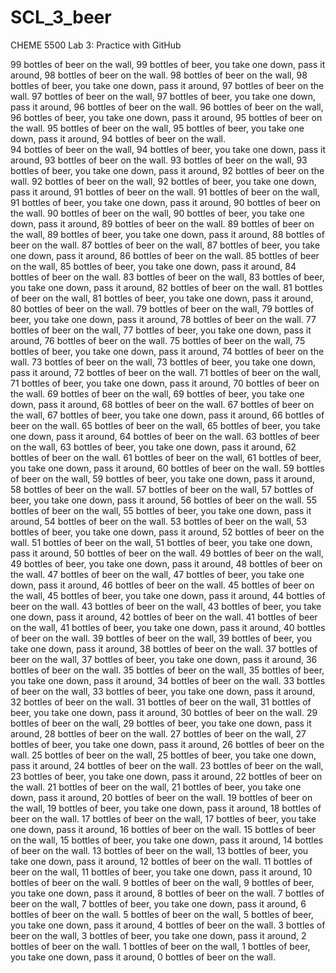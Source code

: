 # SCL_3_beer
CHEME 5500 Lab 3: Practice with GitHub

99 bottles of beer on the wall, 99 bottles of beer, you take one down, pass it around, 98 bottles of beer on the wall. 
98 bottles of beer on the wall, 98 bottles of beer, you take one down, pass it around, 97 bottles of beer on the wall. 
97 bottles of beer on the wall, 97 bottles of beer, you take one down, pass it around, 96 bottles of beer on the wall. 
96 bottles of beer on the wall, 96 bottles of beer, you take one down, pass it around, 95 bottles of beer on the wall.
95 bottles of beer on the wall, 95 bottles of beer, you take one down, pass it around, 94 bottles of beer on the wall.  
94 bottles of beer on the wall, 94 bottles of beer, you take one down, pass it around, 93 bottles of beer on the wall. 
93 bottles of beer on the wall, 93 bottles of beer, you take one down, pass it around, 92 bottles of beer on the wall. 
92 bottles of beer on the wall, 92 bottles of beer, you take one down, pass it around, 91 bottles of beer on the wall. 
91 bottles of beer on the wall, 91 bottles of beer, you take one down, pass it around, 90 bottles of beer on the wall. 
90 bottles of beer on the wall, 90 bottles of beer, you take one down, pass it around, 89 bottles of beer on the wall. 
89 bottles of beer on the wall, 89 bottles of beer, you take one down, pass it around, 88 bottles of beer on the wall.
87 bottles of beer on the wall, 87 bottles of beer, you take one down, pass it around, 86 bottles of beer on the wall.
85 bottles of beer on the wall, 85 bottles of beer, you take one down, pass it around, 84 bottles of beer on the wall.
83 bottles of beer on the wall, 83 bottles of beer, you take one down, pass it around, 82 bottles of beer on the wall.
81 bottles of beer on the wall, 81 bottles of beer, you take one down, pass it around, 80 bottles of beer on the wall.
79 bottles of beer on the wall, 79 bottles of beer, you take one down, pass it around, 78 bottles of beer on the wall.
77 bottles of beer on the wall, 77 bottles of beer, you take one down, pass it around, 76 bottles of beer on the wall.
75 bottles of beer on the wall, 75 bottles of beer, you take one down, pass it around, 74 bottles of beer on the wall.
73 bottles of beer on the wall, 73 bottles of beer, you take one down, pass it around, 72 bottles of beer on the wall.
71 bottles of beer on the wall, 71 bottles of beer, you take one down, pass it around, 70 bottles of beer on the wall.
69 bottles of beer on the wall, 69 bottles of beer, you take one down, pass it around, 68 bottles of beer on the wall.
67 bottles of beer on the wall, 67 bottles of beer, you take one down, pass it around, 66 bottles of beer on the wall.
65 bottles of beer on the wall, 65 bottles of beer, you take one down, pass it around, 64 bottles of beer on the wall.
63 bottles of beer on the wall, 63 bottles of beer, you take one down, pass it around, 62 bottles of beer on the wall.
61 bottles of beer on the wall, 61 bottles of beer, you take one down, pass it around, 60 bottles of beer on the wall.
59 bottles of beer on the wall, 59 bottles of beer, you take one down, pass it around, 58 bottles of beer on the wall.
57 bottles of beer on the wall, 57 bottles of beer, you take one down, pass it around, 56 bottles of beer on the wall.
55 bottles of beer on the wall, 55 bottles of beer, you take one down, pass it around, 54 bottles of beer on the wall.
53 bottles of beer on the wall, 53 bottles of beer, you take one down, pass it around, 52 bottles of beer on the wall.
51 bottles of beer on the wall, 51 bottles of beer, you take one down, pass it around, 50 bottles of beer on the wall.
49 bottles of beer on the wall, 49 bottles of beer, you take one down, pass it around, 48 bottles of beer on the wall.
47 bottles of beer on the wall, 47 bottles of beer, you take one down, pass it around, 46 bottles of beer on the wall.
45 bottles of beer on the wall, 45 bottles of beer, you take one down, pass it around, 44 bottles of beer on the wall.
43 bottles of beer on the wall, 43 bottles of beer, you take one down, pass it around, 42 bottles of beer on the wall.
41 bottles of beer on the wall, 41 bottles of beer, you take one down, pass it around, 40 bottles of beer on the wall.
39 bottles of beer on the wall, 39 bottles of beer, you take one down, pass it around, 38 bottles of beer on the wall.
37 bottles of beer on the wall, 37 bottles of beer, you take one down, pass it around, 36 bottles of beer on the wall.
35 bottles of beer on the wall, 35 bottles of beer, you take one down, pass it around, 34 bottles of beer on the wall.
33 bottles of beer on the wall, 33 bottles of beer, you take one down, pass it around, 32 bottles of beer on the wall.
31 bottles of beer on the wall, 31 bottles of beer, you take one down, pass it around, 30 bottles of beer on the wall.
29 bottles of beer on the wall, 29 bottles of beer, you take one down, pass it around, 28 bottles of beer on the wall.
27 bottles of beer on the wall, 27 bottles of beer, you take one down, pass it around, 26 bottles of beer on the wall.
25 bottles of beer on the wall, 25 bottles of beer, you take one down, pass it around, 24 bottles of beer on the wall.
23 bottles of beer on the wall, 23 bottles of beer, you take one down, pass it around, 22 bottles of beer on the wall.
21 bottles of beer on the wall, 21 bottles of beer, you take one down, pass it around, 20 bottles of beer on the wall.
19 bottles of beer on the wall, 19 bottles of beer, you take one down, pass it around, 18 bottles of beer on the wall.
17 bottles of beer on the wall, 17 bottles of beer, you take one down, pass it around, 16 bottles of beer on the wall.
15 bottles of beer on the wall, 15 bottles of beer, you take one down, pass it around, 14 bottles of beer on the wall.
13 bottles of beer on the wall, 13 bottles of beer, you take one down, pass it around, 12 bottles of beer on the wall.
11 bottles of beer on the wall, 11 bottles of beer, you take one down, pass it around, 10 bottles of beer on the wall.
9 bottles of beer on the wall, 9 bottles of beer, you take one down, pass it around, 8 bottles of beer on the wall.
7 bottles of beer on the wall, 7 bottles of beer, you take one down, pass it around, 6 bottles of beer on the wall.
5 bottles of beer on the wall, 5 bottles of beer, you take one down, pass it around, 4 bottles of beer on the wall.
3 bottles of beer on the wall, 3 bottles of beer, you take one down, pass it around, 2 bottles of beer on the wall.
1 bottles of beer on the wall, 1 bottles of beer, you take one down, pass it around, 0 bottles of beer on the wall.